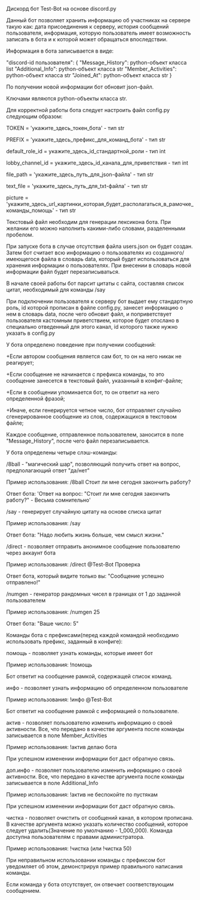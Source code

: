 Дискорд бот Test-Bot на основе discord.py

Данный бот позволяет хранить информацию об участниках на сервере такую как: дата присоединения к серверу, история сообщений пользователя, информация, которую пользователь имеет возможность записать в бота и к которой может обращаться впоследствии.

Информация в бота записывается в виде:

"discord-id пользователя": {
    "Message_History": python-объект класса list
    "Additional_Info": python-объект класса str
    "Member_Activities": python-объект класса str
    "Joined_At": python-объект класса str
}

По получении новой информации бот обновит json-файл.

Ключами являются python-объекты класса str.

Для корректной работы бота следует настроить файл config.py следующим образом:

TOKEN = 'укажите_здесь_токен_бота' - тип str

PREFIX = 'укажите_здесь_префикс_для_команд_бота' - тип str

default_role_id = укажите_здесь_id_стандартной_роли - тип int 

lobby_channel_id = укажите_здесь_id_канала_для_приветствия - тип int

file_path = 'укажите_здесь_путь_для_json-файла' - тип str

text_file = 'укажите_здесь_путь_для_txt-файла' - тип str

picture = 'укажите_здесь_url_картинки_которая_будет_располагаться_в_рамочке_команды_помощь' - тип str

Текстовый файл необходим для генерации лексикона бота. При желании его можно наполнить какими-либо словами, разделенными пробелом.

При запуске бота в случае отсутствия файла users.json он будет создан. Затем бот считает всю информацию о пользователях из созданного/имеющегося файла в словарь data, который будет использоваться для хранения информации о пользователях. При внесении в словарь новой информации файл будет перезаписываться.

В начале своей работы бот парсит цитаты с сайта, составляя список цитат, необходимый для команды /say

При подключении пользователя к серверу бот выдает ему стандартную роль, id которой прописан в файле config.py, занесет информацию о нем в словарь data, после чего обновит файл, и поприветствует пользователя кастомным приветствием, которое будет отослано в специально отведенный для этого канал, id которого также нужно указать в config.py

У бота определено поведение при получении сообщений:

+Если автором сообщения является сам бот, то он на него никак не реагирует;

+Если сообщение не начинается с префикса команды, то это сообщение занесется в текстовый файл, указанный в конфиг-файле;

+Если в сообщении упоминается бот, то он ответит на него определенной фразой;

+Иначе, если генерируется четное число, бот отправляет случайно сгенерированное сообщение из слов, содержащихся в текстовом файле;

Каждое сообщение, отправленное пользователем, заносится в поле "Message_History", после чего файл перезаписывается.

У бота определены четыре слэш-команды:

/8ball - "магический шар", позволяющий получить ответ на вопрос, предполагающий ответ "да/нет"

Пример использования: /8ball Стоит ли мне сегодня закончить работу?

Ответ бота: 'Ответ на вопрос: "Стоит ли мне сегодня закончить работу?" - Весьма сомнительно'

/say - генерирует случайную цитату на основе списка цитат

Пример использования: /say

Ответ бота: "Надо любить жизнь больше, чем смысл жизни."

/direct - позволяет отправить анонимное сообщение пользователю через аккаунт бота

Пример использования: /direct @Test-Bot Проверка

Ответ бота, который видите только вы: "Сообщение успешно отправлено!"

/numgen - генератор рандомных чисел в границах от 1 до заданной пользователем

Пример использования: /numgen 25

Ответ бота: "Ваше число: 5"

Команды бота с префиксами(перед каждой командой необходимо использовать префикс, заданный в конфиге):

помощь - позволяет узнать команды, которые имеет бот

Пример использования: !помощь

Бот ответит на сообщение рамкой, содержащей список команд.

инфо - позволяет узнать информацию об определенном пользователе

Пример использования: !инфо @Test-Bot

Бот ответит на сообщение рамкой с информацией о пользователе.

актив - позволяет пользователю изменить информацию о своей активности. Все, что передано в качестве аргумента после команды записывается в поле Member_Activities

Пример использования: !актив делаю бота

При успешном изменении информации бот даст обратную связь.

доп.инфо - позволяет пользователю изменить информацию о своей активности. Все, что передано в качестве аргумента после команды записывается в поле Additional_Info

Пример использования: !актив не беспокойте по пустякам

При успешном изменении информации бот даст обратную связь.

чистка - позволяет очистить от сообщений канал, в котором прописана. В качестве аргумента можно указать количество сообщений, которое следует удалить(Значение по умолчанию - 1_000_000). Команда доступна пользователям с правами администратора.

Пример использования: !чистка (или !чистка 50)

При неправильном использовании команды с префиксом бот уведомляет об этом, демонстрируя пример правильного написания команды.

Если команда у бота отсутствует, он отвечает соответствующим сообщением.
